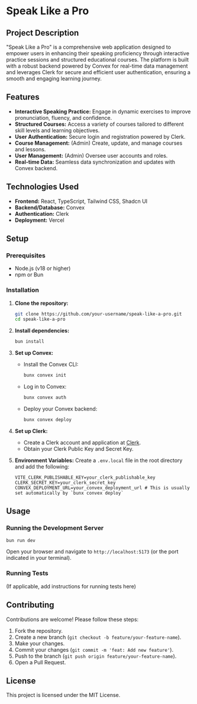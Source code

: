 # Speak Like a Pro

## Project Description

"Speak Like a Pro" is a comprehensive web application designed to empower users in enhancing their speaking proficiency through interactive practice sessions and structured educational courses. The platform is built with a robust backend powered by Convex for real-time data management and leverages Clerk for secure and efficient user authentication, ensuring a smooth and engaging learning journey.

## Features

- **Interactive Speaking Practice:** Engage in dynamic exercises to improve pronunciation, fluency, and confidence.
- **Structured Courses:** Access a variety of courses tailored to different skill levels and learning objectives.
- **User Authentication:** Secure login and registration powered by Clerk.
- **Course Management:** (Admin) Create, update, and manage courses and lessons.
- **User Management:** (Admin) Oversee user accounts and roles.
- **Real-time Data:** Seamless data synchronization and updates with Convex backend.

## Technologies Used

- **Frontend:** React, TypeScript, Tailwind CSS, Shadcn UI
- **Backend/Database:** Convex
- **Authentication:** Clerk
- **Deployment:** Vercel

## Setup

### Prerequisites

- Node.js (v18 or higher)
- npm or Bun

### Installation

1. **Clone the repository:**

   ```bash
   git clone https://github.com/your-username/speak-like-a-pro.git
   cd speak-like-a-pro
   ```

2. **Install dependencies:**

   ```bash
   bun install
   ```

3. **Set up Convex:**

   - Install the Convex CLI:
     ```bash
     bunx convex init
     ```
   - Log in to Convex:
     ```bash
     bunx convex auth
     ```
   - Deploy your Convex backend:
     ```bash
     bunx convex deploy
     ```

4. **Set up Clerk:**

   - Create a Clerk account and application at [Clerk](https://clerk.com/).
   - Obtain your Clerk Public Key and Secret Key.

5. **Environment Variables:**
   Create a `.env.local` file in the root directory and add the following:

   ```
   VITE_CLERK_PUBLISHABLE_KEY=your_clerk_publishable_key
   CLERK_SECRET_KEY=your_clerk_secret_key
   CONVEX_DEPLOYMENT_URL=your_convex_deployment_url # This is usually set automatically by `bunx convex deploy`
   ```

## Usage

### Running the Development Server

```bash
bun run dev
```

Open your browser and navigate to `http://localhost:5173` (or the port indicated in your terminal).

### Running Tests

(If applicable, add instructions for running tests here)

## Contributing

Contributions are welcome! Please follow these steps:

1. Fork the repository.
2. Create a new branch (`git checkout -b feature/your-feature-name`).
3. Make your changes.
4. Commit your changes (`git commit -m 'feat: Add new feature'`).
5. Push to the branch (`git push origin feature/your-feature-name`).
6. Open a Pull Request.

## License

This project is licensed under the MIT License.
